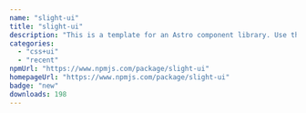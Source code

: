 ```yaml
---
name: "slight-ui"
title: "slight-ui"
description: "This is a template for an Astro component library. Use this template for writing components to use in multiple projects or publish to NPM."
categories:
  - "css+ui"
  - "recent"
npmUrl: "https://www.npmjs.com/package/slight-ui"
homepageUrl: "https://www.npmjs.com/package/slight-ui"
badge: "new"
downloads: 198
---
```

